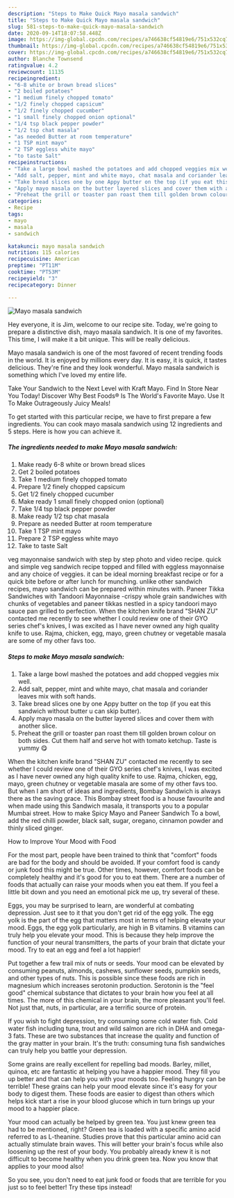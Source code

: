 ```yaml
---
description: "Steps to Make Quick Mayo masala sandwich"
title: "Steps to Make Quick Mayo masala sandwich"
slug: 581-steps-to-make-quick-mayo-masala-sandwich
date: 2020-09-14T18:07:58.448Z
image: https://img-global.cpcdn.com/recipes/a746638cf54819e6/751x532cq70/mayo-masala-sandwich-recipe-main-photo.jpg
thumbnail: https://img-global.cpcdn.com/recipes/a746638cf54819e6/751x532cq70/mayo-masala-sandwich-recipe-main-photo.jpg
cover: https://img-global.cpcdn.com/recipes/a746638cf54819e6/751x532cq70/mayo-masala-sandwich-recipe-main-photo.jpg
author: Blanche Townsend
ratingvalue: 4.2
reviewcount: 11135
recipeingredient:
- "6-8 white or brown bread slices"
- "2 boiled potatoes"
- "1 medium finely chopped tomato"
- "1/2 finely chopped capsicum"
- "1/2 finely chopped cucumber"
- "1 small finely chopped onion optional"
- "1/4 tsp black pepper powder"
- "1/2 tsp chat masala"
- "as needed Butter at room temperature"
- "1 TSP mint mayo"
- "2 TSP eggless white mayo"
- "to taste Salt"
recipeinstructions:
- "Take a large bowl mashed the potatoes and add chopped veggies mix well."
- "Add salt, pepper, mint and white mayo, chat masala and coriander leaves mix with soft hands."
- "Take bread slices one by one Appy butter on the top (if you eat this sandwich without butter u can skip butter)."
- "Apply mayo masala on the butter layered slices and cover them with another slice."
- "Preheat the grill or toaster pan roast them till golden brown colour on both sides. Cut them half and serve hot with tomato ketchup. Taste is yummy 😋"
categories:
- Recipe
tags:
- mayo
- masala
- sandwich

katakunci: mayo masala sandwich 
nutrition: 115 calories
recipecuisine: American
preptime: "PT11M"
cooktime: "PT53M"
recipeyield: "3"
recipecategory: Dinner

---
```



![Mayo masala sandwich](https://img-global.cpcdn.com/recipes/a746638cf54819e6/751x532cq70/mayo-masala-sandwich-recipe-main-photo.jpg)

Hey everyone, it is Jim, welcome to our recipe site. Today, we're going to prepare a distinctive dish, mayo masala sandwich. It is one of my favorites. This time, I will make it a bit unique. This will be really delicious.

Mayo masala sandwich is one of the most favored of recent trending foods in the world. It is enjoyed by millions every day. It is easy, it is quick, it tastes delicious. They're fine and they look wonderful. Mayo masala sandwich is something which I've loved my entire life.

Take Your Sandwich to the Next Level with Kraft Mayo. Find In Store Near You Today! Discover Why Best Foods® Is The World&#39;s Favorite Mayo. Use It To Make Outrageously Juicy Meals!


To get started with this particular recipe, we have to first prepare a few ingredients. You can cook mayo masala sandwich using 12 ingredients and 5 steps. Here is how you can achieve it.

<!--inarticleads1-->

##### The ingredients needed to make Mayo masala sandwich:

1. Make ready 6-8 white or brown bread slices
1. Get 2 boiled potatoes
1. Take 1 medium finely chopped tomato
1. Prepare 1/2 finely chopped capsicum
1. Get 1/2 finely chopped cucumber
1. Make ready 1 small finely chopped onion (optional)
1. Take 1/4 tsp black pepper powder
1. Make ready 1/2 tsp chat masala
1. Prepare as needed Butter at room temperature
1. Take 1 TSP mint mayo
1. Prepare 2 TSP eggless white mayo
1. Take to taste Salt


veg mayonnaise sandwich with step by step photo and video recipe. quick and simple veg sandwich recipe topped and filled with eggless mayonnaise and any choice of veggies. it can be ideal morning breakfast recipe or for a quick bite before or after lunch for munching. unlike other sandwich recipes, mayo sandwich can be prepared within minutes with. Paneer Tikka Sandwiches with Tandoori Mayonnaise -crispy whole grain sandwiches with chunks of vegetables and paneer tikkas nestled in a spicy tandoori mayo sauce pan grilled to perfection. When the kitchen knife brand &#34;SHAN ZU&#34; contacted me recently to see whether I could review one of their GYO series chef&#39;s knives, I was excited as I have never owned any high quality knife to use. Rajma, chicken, egg, mayo, green chutney or vegetable masala are some of my other favs too. 

<!--inarticleads2-->

##### Steps to make Mayo masala sandwich:

1. Take a large bowl mashed the potatoes and add chopped veggies mix well.
1. Add salt, pepper, mint and white mayo, chat masala and coriander leaves mix with soft hands.
1. Take bread slices one by one Appy butter on the top (if you eat this sandwich without butter u can skip butter).
1. Apply mayo masala on the butter layered slices and cover them with another slice.
1. Preheat the grill or toaster pan roast them till golden brown colour on both sides. Cut them half and serve hot with tomato ketchup. Taste is yummy 😋


When the kitchen knife brand &#34;SHAN ZU&#34; contacted me recently to see whether I could review one of their GYO series chef&#39;s knives, I was excited as I have never owned any high quality knife to use. Rajma, chicken, egg, mayo, green chutney or vegetable masala are some of my other favs too. But when I am short of ideas and ingredients, Bombay Sandwich is always there as the saving grace. This Bombay street food is a house favourite and when made using this Sandwich masala, it transports you to a popular Mumbai street. How to make Spicy Mayo and Paneer Sandwich To a bowl, add the red chilli powder, black salt, sugar, oregano, cinnamon powder and thinly sliced ginger. 

How to Improve Your Mood with Food


For the most part, people have been trained to think that "comfort" foods are bad for the body and should be avoided. If your comfort food is candy or junk food this might be true. Other times, however, comfort foods can be completely healthy and it's good for you to eat them. There are a number of foods that actually can raise your moods when you eat them. If you feel a little bit down and you need an emotional pick me up, try several of these.

Eggs, you may be surprised to learn, are wonderful at combating depression. Just see to it that you don't get rid of the egg yolk. The egg yolk is the part of the egg that matters most in terms of helping elevate your mood. Eggs, the egg yolk particularly, are high in B vitamins. B vitamins can truly help you elevate your mood. This is because they help improve the function of your neural transmitters, the parts of your brain that dictate your mood. Try to eat an egg and feel a lot happier!

Put together a few trail mix of nuts or seeds. Your mood can be elevated by consuming peanuts, almonds, cashews, sunflower seeds, pumpkin seeds, and other types of nuts. This is possible since these foods are rich in magnesium which increases serotonin production. Serotonin is the "feel good" chemical substance that dictates to your brain how you feel at all times. The more of this chemical in your brain, the more pleasant you'll feel. Not just that, nuts, in particular, are a terrific source of protein.

If you wish to fight depression, try consuming some cold water fish. Cold water fish including tuna, trout and wild salmon are rich in DHA and omega-3 fats. These are two substances that increase the quality and function of the gray matter in your brain. It's the truth: consuming tuna fish sandwiches can truly help you battle your depression. 

Some grains are really excellent for repelling bad moods. Barley, millet, quinoa, etc are fantastic at helping you have a happier mood. They fill you up better and that can help you with your moods too. Feeling hungry can be terrible! These grains can help your mood elevate since it's easy for your body to digest them. These foods are easier to digest than others which helps kick start a rise in your blood glucose which in turn brings up your mood to a happier place.

Your mood can actually be helped by green tea. You just knew green tea had to be mentioned, right? Green tea is loaded with a specific amino acid referred to as L-theanine. Studies prove that this particular amino acid can actually stimulate brain waves. This will better your brain's focus while also loosening up the rest of your body. You probably already knew it is not difficult to become healthy when you drink green tea. Now you know that applies to your mood also!

So you see, you don't need to eat junk food or foods that are terrible for you just so to feel better! Try  these tips  instead!

